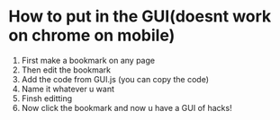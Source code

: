 # How to put in the GUI(doesnt work on chrome on mobile)
1. First make a bookmark on any page
2. Then edit the bookmark
3. Add the code from GUI.js (you can copy the code)
4. Name it whatever u want
5. Finsh editting
6. Now click the bookmark and now u have a GUI of hacks!

